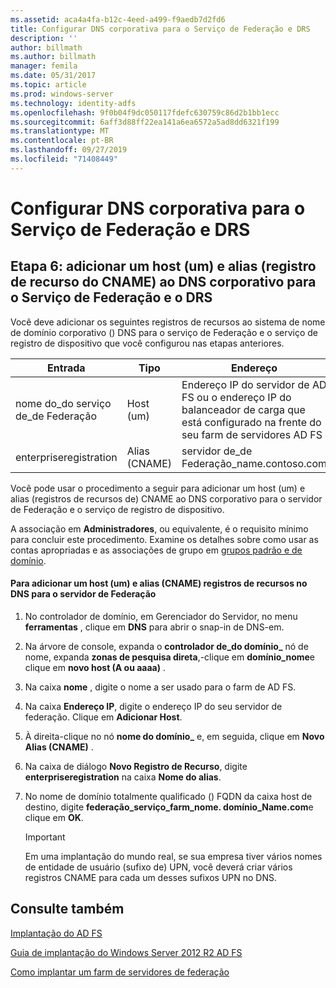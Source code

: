 ```yaml
---
ms.assetid: aca4a4fa-b12c-4eed-a499-f9aedb7d2fd6
title: Configurar DNS corporativa para o Serviço de Federação e DRS
description: ''
author: billmath
ms.author: billmath
manager: femila
ms.date: 05/31/2017
ms.topic: article
ms.prod: windows-server
ms.technology: identity-adfs
ms.openlocfilehash: 9f0b04f9dc050117fdefc630759c86d2b1bb1ecc
ms.sourcegitcommit: 6aff3d88ff22ea141a6ea6572a5ad8dd6321f199
ms.translationtype: MT
ms.contentlocale: pt-BR
ms.lasthandoff: 09/27/2019
ms.locfileid: "71408449"
---
```

# <a name="configure-corporate-dns-for-the-federation-service-and-drs"></a>Configurar DNS corporativa para o Serviço de Federação e DRS
  
## <a name="step-6-add-a-host-a-and-alias-cname-resource-record-to-corporate-dns-for-the-federation-service-and-drs"></a>Etapa 6: adicionar um host \(um\) e alias \(registro de recurso do CNAME\) ao DNS corporativo para o Serviço de Federação e o DRS  
Você deve adicionar os seguintes registros de recursos ao sistema de nome de domínio corporativo \(\) DNS para o serviço de Federação e o serviço de registro de dispositivo que você configurou nas etapas anteriores.  
  
|Entrada|Tipo|Endereço|  
|---------|--------|-----------|  
|nome do\_do serviço de\_de Federação|Host \(um\)|Endereço IP do servidor de AD FS ou o endereço IP do balanceador de carga que está configurado na frente do seu farm de servidores AD FS|  
|enterpriseregistration|Alias \(CNAME\)|servidor de\_de Federação\_name.contoso.com|  
  
Você pode usar o procedimento a seguir para adicionar um host \(um\) e alias \(registros de recursos de\) CNAME ao DNS corporativo para o servidor de Federação e o serviço de registro de dispositivo.  
  
A associação em **Administradores**, ou equivalente, é o requisito mínimo para concluir este procedimento.  Examine os detalhes sobre como usar as contas apropriadas e as associações de grupo em [grupos padrão e de domínio](https://go.microsoft.com/fwlink/?LinkId=83477).   
  
#### <a name="to-add-a-host-a-and-alias-cname-resource-records-to-dns-for-your-federation-server"></a>Para adicionar um host \(um\) e alias \(CNAME\) registros de recursos no DNS para o servidor de Federação  
  
1.  No controlador de domínio, em Gerenciador do Servidor, no menu **ferramentas** , clique em **DNS** para abrir o snap-in de DNS\-em.  
  
2.  Na árvore de console, expanda o **controlador de\_do domínio\_** nó de nome, expanda **zonas de pesquisa direta**,\-clique em **domínio\_nome**e clique em **novo host \(A ou aaaa\)** .  
  
3.  Na caixa **nome** , digite o nome a ser usado para o farm de AD FS.  
  
4.  Na caixa **Endereço IP**, digite o endereço IP do seu servidor de federação. Clique em **Adicionar Host**.  
  
5.  À direita\-clique no nó **nome do domínio\_** e, em seguida, clique em **Novo Alias \(CNAME\)** .  
  
6.  Na caixa de diálogo **Novo Registro de Recurso**, digite **enterpriseregistration** na caixa **Nome do alias**.  
  
7.  No nome de domínio totalmente qualificado \(\) FQDN da caixa host de destino, digite **federação\_serviço\_farm\_nome. domínio\_Name.com**e clique em **OK**.  
  
    > [!IMPORTANT]  
    > Em uma implantação do mundo real, se sua empresa tiver vários nomes de entidade de usuário \(sufixo de\) UPN, você deverá criar vários registros CNAME para cada um desses sufixos UPN no DNS.  
  
## <a name="see-also"></a>Consulte também 

[Implantação do AD FS](../../ad-fs/AD-FS-Deployment.md)  

[Guia de implantação do Windows Server 2012 R2 AD FS](../../ad-fs/deployment/Windows-Server-2012-R2-AD-FS-Deployment-Guide.md)  
 
[Como implantar um farm de servidores de federação](../../ad-fs/deployment/Deploying-a-Federation-Server-Farm.md)  
  


